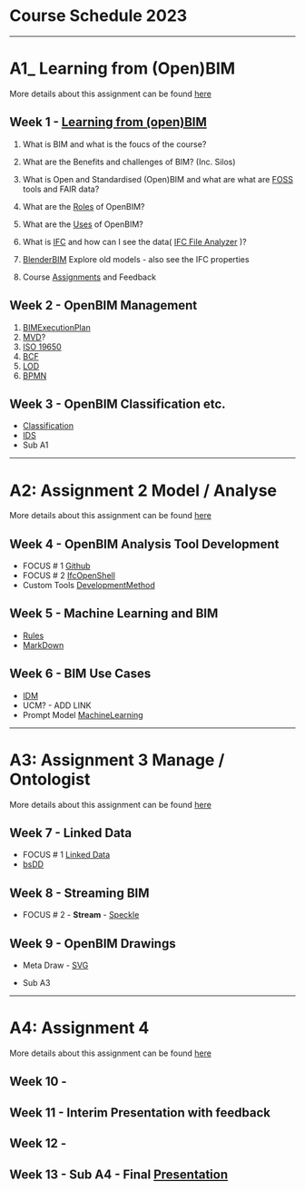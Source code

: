 # Course Schedule  2023
----------------------------------------------------------------
# A1_ Learning from (Open)BIM
More details about this assignment can be found [here](/Assingments/A1)
## Week 1 - [Learning from (open)BIM](/Concepts/Learn_from_BIM)
1. What is BIM and what is the foucs of the course?
1. What are the Benefits and challenges of BIM? (Inc. Silos)
1. What is Open and Standardised (Open)BIM and what are what are [FOSS](/Concepts/SoftwareLicenses) tools and FAIR data?
1. What are the [Roles](/Roles) of OpenBIM?
1. What are the [Uses](/Uses) of OpenBIM?
1. What is [IFC](/Concepts/IFC) and how can I see the data( [IFC File Analyzer](/Concepts/IFCFileAnalyzer) )?

1. [BlenderBIM](/Concepts/BlenderBIM) Explore old models - also see the IFC properties
1. Course [Assignments](/Assignments) and Feedback
  
## Week 2 - OpenBIM Management
1. [BIMExecutionPlan](/Concepts/BIMExecutionPlan)
2. [MVD](/Concepts/MVD)?
1. [ISO 19650](/Concepts/ISO19650)
1. [BCF](/Concepts/BCF)
1. [LOD](/Concepts/LOD)
1. [BPMN](/Concepts/BPMN)

## Week 3 - OpenBIM Classification etc.

- [Classification](/Concepts/Classification)
- [IDS](/Concepts/IDS)
- Sub A1
----------------------------------------------------------------
# A2: Assignment 2 Model / Analyse
More details about this assignment can be found [here](/Assingments/A2)

## Week 4 - OpenBIM Analysis Tool Development
- FOCUS # 1 [Github](/Concepts/Github)
- FOCUS # 2 [IfcOpenShell](/Concepts/IfcOpenShell)
- Custom Tools [DevelopmentMethod](/Concepts/DevelopmentMethod)

## Week 5 - Machine Learning and BIM
- [Rules](/Concepts/Rules)
- [MarkDown](/Concepts/MarkDown)

## Week 6 - BIM Use Cases
- [IDM](/Concepts/IDM)
- UCM? - ADD LINK
- Prompt Model [MachineLearning](/Concepts/MachineLearning)

------------------------------------------------------

# A3: Assignment 3 Manage / Ontologist
More details about this assignment can be found [here](/Assingments/A3)

## Week 7 - Linked Data
- FOCUS # 1 [Linked Data](/Concepts/LinkedData)
- [bsDD](/Concepts/bsDD)

## Week 8 - Streaming BIM
- FOCUS # 2 - **Stream** - [Speckle](/Concepts/Speckle)
  
## Week 9 - OpenBIM Drawings
- Meta Draw - [SVG](/Concepts/SVG)

- Sub A3

------------------------------------------------------

# A4: Assignment 4
More details about this assignment can be found [here](/Assingments/A4)

## Week 10 - 

## Week 11 - Interim Presentation with feedback

## Week 12 - 

## Week 13 - Sub A4 - Final [Presentation](Concepts/Presentation)

